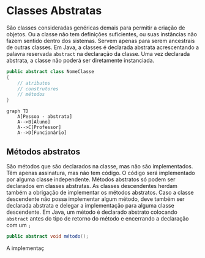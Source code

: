 # Classes Abstratas

São classes consideradas genéricas demais para permitir a criação de objetos. Ou a classe não tem definições suficientes, ou suas instâncias não fazem sentido dentro dos sistemas. Servem apenas para serem ancestrais de outras classes.
Em Java, a classes é declarada abstrata acrescentando a palavra reservada `abstract` na declaração da classe.
Uma vez declarada abstrata, a classe não poderá ser diretamente instanciada.

```java
public abstract class NomeClasse
{
	// atributos
	// construtores
	// métodos
}
```

```mermaid
graph TD
    A[Pessoa - abstrata]
    A-->B[Aluno]
    A-->C[Professor]
    A-->D[Funcionário]
```
## Métodos abstratos

São métodos que são declarados na classe, mas não são implementados. Têm apenas assinatura, mas não tem código. O código será implementado por alguma classe independente.
Métodos abstratos só podem ser declarados em classes abstratas.
As classes descendentes herdam também a obrigação de implementar os métodos abstratos. Caso a classe descendente não possa implementar algum método, deve também ser declarada abstrata e delegar a implementação para alguma classe descendente.
Em Java, um método é declarado abstrato colocando `abstract` antes do tipo de retorno do método e encerrando a declaração com um `;`

```java
public abstract void método();
```

A implementaç
<!--stackedit_data:
eyJoaXN0b3J5IjpbOTgwNDQ2NDQ5LC05MDM5Mzk2ODcsLTE3ND
M2MTk4NThdfQ==
-->